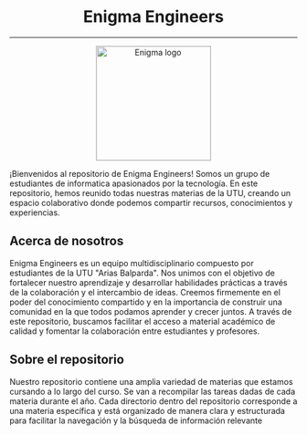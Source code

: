 <h1 align="center">Enigma Engineers</h1>
<hr>
<div align="center">
<img src="https://brenofotos.s3.sa-east-1.amazonaws.com/Recurso+3.png" alt="Enigma logo" style="border: 1px solid #ccc; width: 200px; ">
</div>
<p>¡Bienvenidos al repositorio de Enigma Engineers! Somos un grupo de estudiantes de informatica apasionados por la tecnología. En este repositorio, hemos reunido todas nuestras materias de la UTU, creando un espacio colaborativo donde podemos compartir recursos, conocimientos y experiencias. </p>

<h2>Acerca de nosotros </h2>
<p>Enigma Engineers es un equipo multidisciplinario compuesto por estudiantes de la UTU "Arias Balparda". Nos unimos con el objetivo de fortalecer nuestro aprendizaje y desarrollar habilidades prácticas a través de la colaboración y el intercambio de ideas.
Creemos firmemente en el poder del conocimiento compartido y en la importancia de construir una comunidad en la que todos podamos aprender y crecer juntos. A través de este repositorio, buscamos facilitar el acceso a material académico de calidad y fomentar la colaboración entre estudiantes y profesores.
</p>

 <h2>Sobre el repositorio </h2>
 <p>Nuestro repositorio contiene una amplia variedad de materias que estamos cursando a lo largo del curso. Se van a recompilar las tareas dadas de cada materia durante el año.
  Cada directorio dentro del repositorio corresponde a una materia específica y está organizado de manera clara y estructurada para facilitar la navegación y la búsqueda de información relevante </p>
